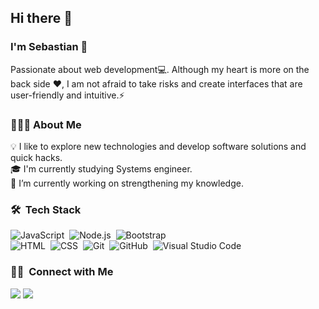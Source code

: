 ### <h2> Hi there 👋</h2>
<h3>I'm Sebastian 🌱</h3>
Passionate about web development💻. Although my heart is more on the back side ❤️, I am not afraid to take risks and create interfaces that are user-friendly and intuitive.⚡

### 👨🏻‍💻 About Me

💡 I like to explore new technologies and develop software solutions and quick hacks.\
🎓 I'm currently studying Systems engineer.\
🔭 I’m currently working on strengthening my knowledge.

### 🛠 &nbsp;Tech Stack

![JavaScript](https://img.shields.io/badge/-JavaScript-05122A?style=flat&logo=javascript)&nbsp;
![Node.js](https://img.shields.io/badge/-Node.js-05122A?style=flat&logo=node.js)&nbsp;
![Bootstrap](https://img.shields.io/badge/-Bootstrap-05122A?style=flat&logo=bootstrap&logoColor=563D7C)\
![HTML](https://img.shields.io/badge/-HTML-05122A?style=flat&logo=HTML5)&nbsp;
![CSS](https://img.shields.io/badge/-CSS-05122A?style=flat&logo=CSS3&logoColor=1572B6)&nbsp;
![Git](https://img.shields.io/badge/-Git-05122A?style=flat&logo=git)&nbsp;
![GitHub](https://img.shields.io/badge/-GitHub-05122A?style=flat&logo=github)&nbsp;
![Visual Studio Code](https://img.shields.io/badge/-Visual%20Studio%20Code-05122A?style=flat&logo=visual-studio-code&logoColor=007ACC)&nbsp;

### 🤝🏻 &nbsp;Connect with Me

<p>
<a href="https://www.linkedin.com/in/sebastianriossanchez"><img src="https://img.shields.io/badge/-Sebastian-0077B5?style=flat&logo=Linkedin&logoColor=white"/></a>
<a href="mailto:sebastianrios47@gmail.com"><img src="https://img.shields.io/badge/-sebastian-D14836?style=flat&logo=Gmail&logoColor=white"/></a>
</p>

